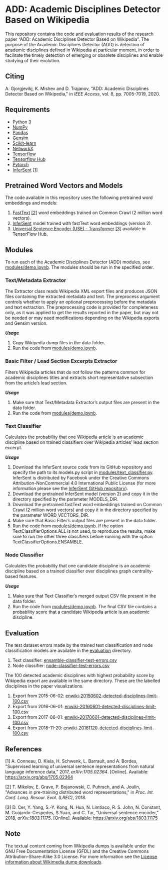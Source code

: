 # ADD: Academic Disciplines Detector Based on Wikipedia
This repository contains the code and evaluation results of the research paper “ADD: Academic Disciplines Detector Based on Wikipedia”. The purpose of the Academic Disciplines Detector (ADD) is detection of academic disciplines defined in Wikipedia at particular moment, in order to facilitate the timely detection of emerging or obsolete disciplines and enable studying of their evolution.

## Citing
A. Gjorgjevikj, K. Mishev and D. Trajanov, "ADD: Academic Disciplines Detector Based on Wikipedia," in *IEEE Access*, vol. 8, pp. 7005-7019, 2020.

## Requirements

- Python 3
- [NumPy](https://numpy.org/)
- [Pandas](https://pandas.pydata.org/)
- [Gensim](https://github.com/RaRe-Technologies/gensim)
- [Scikit-learn](https://scikit-learn.org)
- [NetworkX](https://networkx.github.io/)
- [Tensorflow](https://www.tensorflow.org/)
- [Tensorflow Hub](https://www.tensorflow.org/hub)
- [Pytorch](https://pytorch.org/)
- [InferSent](https://github.com/facebookresearch/InferSent) [[1]](#1)


## Pretrained Word Vectors and Models
The code available in this repository uses the following pretrained word embeddings and models:
1. [FastText](https://fasttext.cc/docs/en/english-vectors.html) [[2]](#2) word embeddings trained on Common Crawl (2 million word vectors).
2. [InferSent](https://github.com/facebookresearch/InferSent) model trained with fastText word embeddings (version 2).
3. [Universal Sentence Encoder (USE) - Transformer](https://tfhub.dev/google/universal-sentence-encoder-large/3) [[3]](#3) available in TensorFlow Hub.


## Modules
To run each of the Academic Disciplines Detector (ADD) modules, see [modules/demo.ipynb](modules/demo.ipynb). The modules should be run in the specified order.

### Text/Metadata Extractor
The Extractor class reads Wikipedia XML export files and produces JSON files containing the extracted metadata and text. The preprocess argument controls whether to apply an optional preprocessing before the metadata and text extraction. The preprocessing code is provided for completeness only, as it was applied to get the results reported in the paper, but may not be needed or may need modifications depending on the Wikipedia exports and Gensim version.

***Usage***
1. Copy Wikipedia dump files in the data folder.
2. Run the code from [modules/demo.ipynb](modules/demo.ipynb).


### Basic Filter / Lead Section Excerpts Extractor
Filters Wikipedia articles that do not follow the patterns common for academic disciplines titles and extracts short representative subsection from the article’s lead section.

***Usage***
1. Make sure that Text/Metadata Extractor’s output files are present in the data folder.
2. Run the code from [modules/demo.ipynb](modules/demo.ipynb).


### Text Classifier
Calculates the probability that one Wikipedia article is an academic discipline based on trained classifiers over Wikipedia articles’ lead section excerpt.

***Usage***
1. Download the InferSent source code from its GitHub repository and specify the path to its models.py script in [modules/text_classifier.py](modules/text_classifier.py). InferSent is distributed by Facebook under the Creative Commons Attribution-NonCommercial 4.0 International Public License (for more information please see the [InferSent GitHub repository](https://github.com/facebookresearch/InferSent)).
2. Download the pretrained InferSent model (version 2) and copy it in the directory specified by the parameter MODELS_DIR.
3. Download the pretrained fastText word embeddings trained on Common Crawl (2 million word vectors) and copy it in the directory specified by the parameter WORD_VECTORS_DIR.
4. Make sure that Basic Filter’s output files are present in the data folder.
5. Run the code from [modules/demo.ipynb](modules/demo.ipynb). If the option TextClassifierOptions.ALL is not used, to reproduce the results, make sure to run the other three classifiers before running with the option TextClassifierOptions.ENSAMBLE.

### Node Classifier
Calculates the probability that one candidate discipline is an academic discipline based on a trained classifier over disciplines graph centrality-based features.

***Usage***
1. Make sure that Text Classifier’s merged output CSV file present in the data folder.
2. Run the code from [modules/demo.ipynb](modules/demo.ipynb). The final CSV file contains a probability score that a candidate Wikipedia article is an academic discipline.


## Evaluation
The test dataset errors made by the trained text classification and node classification models are available in the [evaluation](evaluation/) directory.

1. Text classifier: [ensamble-classifier-test-errors.csv](evaluation/ensamble-classifier-test-errors.csv)
2. Node classifier: [node-classifier-test-errors.csv](evaluation/node-classifier-test-errors.csv)

The 100 detected academic disciplines with highest probability score by Wikipedia export are available in the same directory. These are the labelled disciplines in the paper visualizations.

1. Export from 2015-06-02: [enwiki-20150602-detected-disciplines-limit-100.csv](evaluation/enwiki-20150602-detected-disciplines-limit-100.csv)
2. Export from 2016-06-01: [enwiki-20160601-detected-disciplines-limit-100.csv](evaluation/enwiki-20160601-detected-disciplines-limit-100.csv)
3. Export from 2017-06-01: [enwiki-20170601-detected-disciplines-limit-100.csv](evaluation/enwiki-20170601-detected-disciplines-limit-100.csv)
4. Export from 2018-11-20: [enwiki-20181120-detected-disciplines-limit-100.csv](evaluation/enwiki-20181120-detected-disciplines-limit-100.csv)


## References
<a id="1">[1]</a> A. Conneau, D. Kiela, H. Schwenk, L. Barrault, and A. Bordes, "Supervised learning of universal sentence representations from natural language inference data," 2017, *arXiv:1705.02364*. [Online]. Available: https://arxiv.org/abs/1705.02364

<a id="2">[2]</a> T. Mikolov, E. Grave, P. Bojanowski, C. Puhrsch, and A. Joulin, "Advances in pre-training distributed word representations," in *Proc. Int. Conf. Lang. Resour. Eval. (LREC)*, 2018.

<a id="3">[3]</a> D. Cer, Y. Yang, S.-Y. Kong, N. Hua, N. Limtiaco, R. S. John, N. Constant, M. Guajardo-Cespedes, S.Yuan, and C. Tar, "Universal sentence encoder," 2018, *arXiv:1803.11175*. [Online]. Available: https://arxiv.org/abs/1803.11175


## Note
The textual content coming from Wikipedia dumps is available under the GNU Free Documentation License (GFDL) and the Creative Commons Attribution-Share-Alike 3.0 License. For more information see the [License information about Wikimedia dump downloads](https://dumps.wikimedia.org/legal.html).
